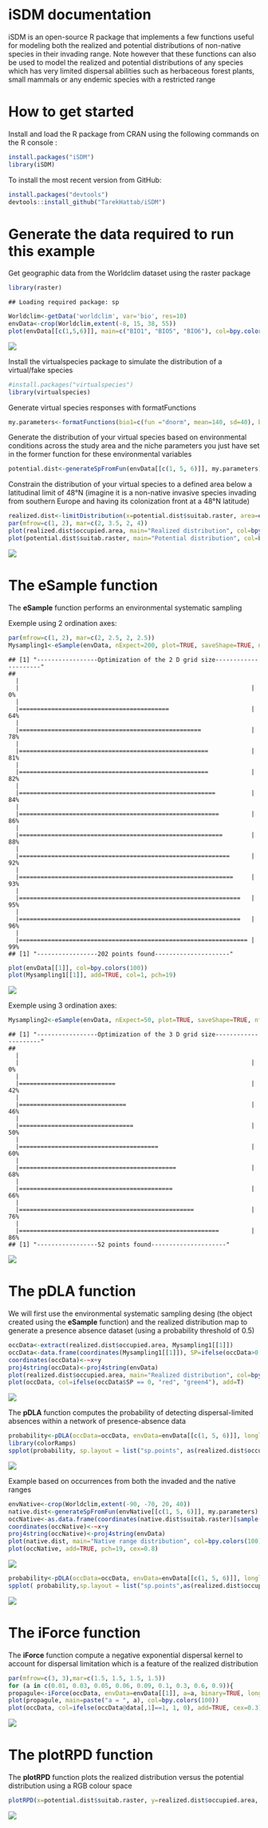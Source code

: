 iSDM documentation
================

iSDM is an open-source R package that implements a few functions useful for modeling both the realized and potential distributions of non-native species in their invading range. Note however that these functions can also be used to model the realized and potential distributions of any species which has very limited dispersal abilities such as herbaceous forest plants, small mammals or any endemic species with a restricted range

How to get started
==================

Install and load the R package from CRAN using the following commands on the R console :

``` r
install.packages("iSDM")
library(iSDM)
```

To install the most recent version from GitHub:

``` r
install.packages("devtools")
devtools::install_github("TarekHattab/iSDM")
```

Generate the data required to run this example
==============================================

Get geographic data from the Worldclim dataset using the raster package

``` r
library(raster)
```

    ## Loading required package: sp

``` r
Worldclim<-getData('worldclim', var='bio', res=10)
envData<-crop(Worldclim,extent(-8, 15, 38, 55))
plot(envData[[c(1,5,6)]], main=c("BIO1", "BIO5", "BIO6"), col=bpy.colors(100))
```

<img src="README_files/Figure1-1.png" style="display: block; margin: auto;" />

Install the virtualspecies package to simulate the distribution of a virtual/fake species

``` r
#install.packages("virtualspecies")
library(virtualspecies)
```

Generate virtual species responses with formatFunctions

``` r
my.parameters<-formatFunctions(bio1=c(fun ="dnorm", mean=140, sd=40), bio5=c(fun="dnorm", mean=230, sd=70), bio6=c(fun ="dnorm", mean=10, sd=40))
```

Generate the distribution of your virtual species based on environmental conditions across the study area and the niche parameters you just have set in the former function for these environmental variables

``` r
potential.dist<-generateSpFromFun(envData[[c(1, 5, 6)]], my.parameters)
```

Constrain the distribution of your virtual species to a defined area below a latitudinal limit of 48°N (imagine it is a non-native invasive species invading from southern Europe and having its colonization front at a 48°N latitude)

``` r
realized.dist<-limitDistribution(x=potential.dist$suitab.raster, area=extent(-8, 15, 38, 48), plot=FALSE)
par(mfrow=c(1, 2), mar=c(2, 3.5, 2, 4))
plot(realized.dist$occupied.area, main="Realized distribution", col=bpy.colors(100))
plot(potential.dist$suitab.raster, main="Potential distribution", col=bpy.colors(100))
```

<img src="README_files/Figure 2-1.png" style="display: block; margin: auto;" />

The eSample function
====================

The **eSample** function performs an environmental systematic sampling

Exemple using 2 ordination axes:

``` r
par(mfrow=c(1, 2), mar=c(2, 2.5, 2, 2.5))
Mysampling1<-eSample(envData, nExpect=200, plot=TRUE, saveShape=TRUE, nf=2, lowerLim=0.00001, upperLim=0.99999)
```

    ## [1] "-----------------Optimization of the 2 D grid size---------------------"
    ## 
      |                                                                       
      |                                                                 |   0%
      |                                                                       
      |==========================================                       |  64%
      |                                                                       
      |===================================================              |  78%
      |                                                                       
      |=====================================================            |  81%
      |                                                                       
      |=====================================================            |  82%
      |                                                                       
      |=======================================================          |  84%
      |                                                                       
      |========================================================         |  86%
      |                                                                       
      |=========================================================        |  88%
      |                                                                       
      |===========================================================      |  92%
      |                                                                       
      |============================================================     |  93%
      |                                                                       
      |==============================================================   |  95%
      |                                                                       
      |==============================================================   |  96%
      |                                                                       
      |================================================================ |  99%
    ## [1] "-----------------202 points found---------------------"

``` r
plot(envData[[1]], col=bpy.colors(100))
plot(Mysampling1[[1]], add=TRUE, col=1, pch=19)
```

<img src="README_files/Figure 3-1.png" style="display: block; margin: auto;" />

Exemple using 3 ordination axes:

``` r
Mysampling2<-eSample(envData, nExpect=50, plot=TRUE, saveShape=TRUE, nf=3, lowerLim=0.001, upperLim=0.999)
```

    ## [1] "-----------------Optimization of the 3 D grid size---------------------"
    ## 
      |                                                                       
      |                                                                 |   0%
      |                                                                       
      |===========================                                      |  42%
      |                                                                       
      |==============================                                   |  46%
      |                                                                       
      |================================                                 |  50%
      |                                                                       
      |=======================================                          |  60%
      |                                                                       
      |============================================                     |  68%
      |                                                                       
      |===========================================                      |  66%
      |                                                                       
      |=================================================                |  76%
      |                                                                       
      |========================================================         |  86%
    ## [1] "-----------------52 points found---------------------"

<img src="README_files/movie.gif" style="display: block; margin: auto;" />

The pDLA function
=================

We will first use the environmental systematic sampling desing (the object <Mysampling1> created using the **eSample** function) and the realized distribution map to generate a presence absence dataset (using a probability threshold of 0.5)

``` r
occData<-extract(realized.dist$occupied.area, Mysampling1[[1]])
occData<-data.frame(coordinates(Mysampling1[[1]]), SP=ifelse(occData>0.5, 1, 0))
coordinates(occData)<-~x+y
proj4string(occData)<-proj4string(envData)
plot(realized.dist$occupied.area, main="Realized distribution", col=bpy.colors(100))
plot(occData, col=ifelse(occData$SP == 0, "red", "green4"), add=T)
```

<img src="README_files/Figure 5-1.png" style="display: block; margin: auto;" />

The **pDLA** function computes the probability of detecting dispersal-limited absences within a network of presence-absence data

``` r
probability<-pDLA(occData=occData, envData=envData[[c(1, 5, 6)]], longlat=TRUE)
library(colorRamps)
spplot(probability, sp.layout = list("sp.points", as(realized.dist$occupied.area, "SpatialPointsDataFrame"), first=T,col=1), col.regions=matlab.like(100), cuts = 10)
```

<img src="README_files/Figure6-1.png" style="display: block; margin: auto;" />

Example based on occurrences from both the invaded and the native ranges

``` r
envNative<-crop(Worldclim,extent(-90, -70, 20, 40))
native.dist<-generateSpFromFun(envNative[[c(1, 5, 6)]], my.parameters)
occNative<-as.data.frame(coordinates(native.dist$suitab.raster)[sample(which(values(native.dist$suitab.raster)>0.5), 100), ])
coordinates(occNative)<-~x+y
proj4string(occNative)<-proj4string(envData)
plot(native.dist, main="Native range distribution", col=bpy.colors(100))
plot(occNative, add=TRUE, pch=19, cex=0.8)
```

<img src="README_files/Figure7-1.png" style="display: block; margin: auto;" />

``` r
probability<-pDLA(occData=occData, envData=envData[[c(1, 5, 6)]], longlat=TRUE, occNative=occNative, envNative=envNative[[c(1, 5, 6)]])
spplot( probability,sp.layout = list("sp.points",as(realized.dist$occupied.area,"SpatialPointsDataFrame"),first=T,col=1),col.regions=matlab.like(100),cuts = 10)
```

<img src="README_files/Figure7-2.png" style="display: block; margin: auto;" />

The iForce function
===================

The **iForce** function compute a negative exponential dispersal kernel to account for dispersal limitation which is a feature of the realized distribution

``` r
par(mfrow=c(3, 3),mar=c(1.5, 1.5, 1.5, 1.5))
for (a in c(0.01, 0.03, 0.05, 0.06, 0.09, 0.1, 0.3, 0.6, 0.9)){
propagule<-iForce(occData, envData=envData[[1]], a=a, binary=TRUE, longlat=TRUE)
plot(propagule, main=paste("a = ", a), col=bpy.colors(100))
plot(occData, col=ifelse(occData@data[,1]==1, 1, 0), add=TRUE, cex=0.3)}
```

<img src="README_files/Figure8-1.png" style="display: block; margin: auto;" />

The plotRPD function
====================

The **plotRPD** function plots the realized distribution versus the potential distribution using a RGB colour space

``` r
plotRPD(x=potential.dist$suitab.raster, y=realized.dist$occupied.area, cex=0.5, xlab="Potential distribution", ylab="Realized distribution")
```

<img src="README_files/Figure9-1.png" style="display: block; margin: auto;" />
